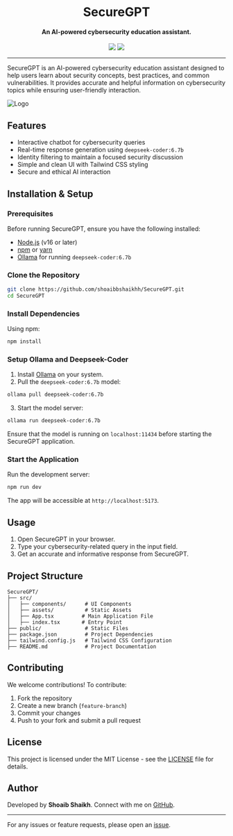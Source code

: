 <h1 align="center">
  SecureGPT
  <br>
</h1>

<h4 align="center">An AI-powered cybersecurity education assistant.</h4>


<p align="center">
<a href="https://github.com/shoaibbshaikhh/SecureGPT/issues"><img src="https://img.shields.io/badge/contributions-welcome-brightgreen.svg?style=flat"></a>
<a href="https://github.com/shoaibbshaikhh/SecureGPT/releases"><img src="https://img.shields.io/github/release/shoaibbshaikhh/SecureGPT"></a>
</p>

---

SecureGPT is an AI-powered cybersecurity education assistant designed to help users learn about security concepts, best practices, and common vulnerabilities. It provides accurate and helpful information on cybersecurity topics while ensuring user-friendly interaction.

![Logo](https://blogger.googleusercontent.com/img/b/R29vZ2xl/AVvXsEjeBJwYHhnnkKNk7VcivJpurDBCqb8GGtnRBsH1Uzv74ORXfIyfiyy5pi0tCIccCTIPmkFL0AQRmeBSEKxjoiwjpVNbZAoHQlicivr60FZcDBdcAEpM2JVyl0kKWuLhgS0Kw9pz6eau0fk11g3veTAlDe0HaDfZWhU29A-nYSRosLbyW0XSdQM9iIJbQkVG/s963/Screenshot%202025-02-03%20185710.png)

## Features

- Interactive chatbot for cybersecurity queries
- Real-time response generation using `deepseek-coder:6.7b`
- Identity filtering to maintain a focused security discussion
- Simple and clean UI with Tailwind CSS styling
- Secure and ethical AI interaction

## Installation & Setup

### Prerequisites

Before running SecureGPT, ensure you have the following installed:

- [Node.js](https://nodejs.org/) (v16 or later)
- [npm](https://www.npmjs.com/) or [yarn](https://yarnpkg.com/)
- [Ollama](https://ollama.ai/) for running `deepseek-coder:6.7b`

### Clone the Repository

```sh
git clone https://github.com/shoaibbshaikhh/SecureGPT.git
cd SecureGPT
```

### Install Dependencies

Using npm:
```sh
npm install
```

### Setup Ollama and Deepseek-Coder

1. Install [Ollama](https://ollama.ai/docs/installation) on your system.
2. Pull the `deepseek-coder:6.7b` model:

```sh
ollama pull deepseek-coder:6.7b
```

3. Start the model server:

```sh
ollama run deepseek-coder:6.7b
```

Ensure that the model is running on `localhost:11434` before starting the SecureGPT application.

### Start the Application

Run the development server:

```sh
npm run dev
```

The app will be accessible at `http://localhost:5173`.

## Usage

1. Open SecureGPT in your browser.
2. Type your cybersecurity-related query in the input field.
3. Get an accurate and informative response from SecureGPT.

## Project Structure

```
SecureGPT/
├── src/
│   ├── components/      # UI Components
│   ├── assets/          # Static Assets
│   ├── App.tsx         # Main Application File
│   ├── index.tsx       # Entry Point
├── public/              # Static Files
├── package.json         # Project Dependencies
├── tailwind.config.js   # Tailwind CSS Configuration
├── README.md            # Project Documentation
```

## Contributing

We welcome contributions! To contribute:

1. Fork the repository
2. Create a new branch (`feature-branch`)
3. Commit your changes
4. Push to your fork and submit a pull request

## License

This project is licensed under the MIT License - see the [LICENSE](LICENSE) file for details.

## Author

Developed by **Shoaib Shaikh**. Connect with me on [GitHub](https://github.com/shoaibbshaikhh).

---

For any issues or feature requests, please open an [issue](https://github.com/shoaibbshaikhh/SecureGPT/issues).

